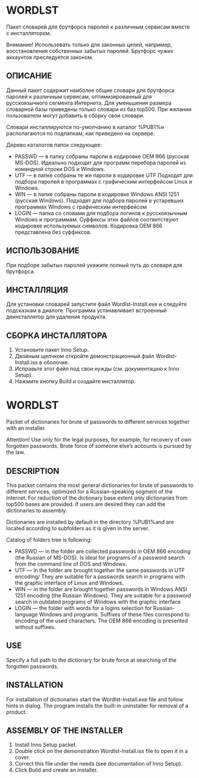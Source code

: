 ﻿# WORDLST

Пакет словарей для брутфорса паролей к различным сервисам вместе с
инсталлятором.

Внимание\! Использовать только для законных целей, например,
восстановления собственных забытых паролей. Брутфорс чужих
аккаунтов преследуется законом.

## ОПИСАНИЕ

Данный пакет содержит наиболее общие словари для брутфорса паролей к
различным сервисам, оптимизированный для русскоязычного сегмента
Интернета. Для уменьшения размера словарной базы приведены только
словари из баз top500. При желании пользователи могут добавить в
сборку свои словари.

Словари инсталлируются по-умолчанию в каталог %PUB1%и располагаются по
подпапкам, как приведено на сервере.

Дерево каталогов папок следующее:

  - PASSWD — в папку собраны пароли в кодировке OEM 866 (русская
    MS-DOS). Идеально подходит для программ перебора паролей из
    командной строки DOS и Windows.
  - UTF — в папке собраны те же пароли в кодировке UTF Подходят для
    подбора паролей в программах с графическим интерфейсом Linux и
    Windows.
  - WIN — в папке собраны пароли в кодировке Windows ANSI 1251 (русская
    Windows). Подходят для подбора паролей в устаревших программах
    Windows с графическим интерфейсом
  - LOGIN — папка со словами для подбора логинов к русскоязычным Windows
    и программам. Суффиксы этих файлов соответствуют кодировке
    используемых символов. Кодировка OEM 866 представлена без
    суффиксов.

## ИСПОЛЬЗОВАНИЕ

При подборе забытых паролей укажите полный путь до словаря для
брутфорса.

## ИНСТАЛЛЯЦИЯ

Для установки словарей запустите файл Wordlst-Install.exe и следуйте
подсказкам в диалоге. Программа устанавливает встроенный
деинсталлятор для удаления продукта.

## СБОРКА ИНСТАЛЛЯТОРА

1.  Установите пакет Inno Setup.
2.  Двойным щелчком откройте демонстрационный файл Wordlst-Install.iss в
    оболочке.
3.  Исправьте этот файл под свои нужды (см. документацию к Inno Setup).
4.  Нажмите кнопку Build и создайте инсталлятор.

# WORDLST

Packet of dictionaries for brute of passwords to different services
together with an installer.

Attention\! Use only for the legal purposes, for example, for recovery
of own forgotten passwords. Brute force of someone else’s accounts is
pursued by the law.

## DESCRIPTION

This packet contains the most general dictionaries for brute of
passwords to different services, optimized for a Russian-speaking
segment of the Internet. For reduction of the dictionary base extent
only dictionaries from top500 bases are provided. If users are desired
they can add the dictionaries to assembly.

Dictionaries are installed by default in the directory %PUB1%and are
located according to subfolders as it is given in the server.

Catalog of folders tree is following:

  - PASSWD — in the folder are collected passwords in OEM 866 encoding
    (the Russian of MS-DOS). Is ideal for programs of a password search
    from the command line of DOS and Windows.
  - UTF — in the folder are brought together the same passwords in UTF
    encoding/ They are suitable for а passwords search in programs with
    the graphic interface of Linux and Windows.
  - WIN — in the folder are brought together passwords in Windows ANSI
    1251 encoding (the Russian Windows). They are suitable for a
    password search in outdated programs of Windows with the graphic
    interface
  - LOGIN — the folder with words for a logins selection for
    Russian-language Windows and programs. Suffixes of these files
    correspond to encoding of the used characters. The OEM 866 encoding
    is presented without suffixes.

## USE

Specify a full path to the dictionary for brute force at searching of
the forgotten passwords.

## INSTALLATION

For installation of dictionaries start the Wordlst-Install.exe file and
follow hints in dialog. The program installs the built-in uninstaller
for removal of a product.

## ASSEMBLY OF THE INSTALLER

1.  Install Inno Setup packet.
2.  Double click on the demonstration Wordlst-Install.iss file to open
    it in a cover.
3.  Correct this file under the needs (see documentation of Inno Setup).
4.  Click Build and create an installer.
